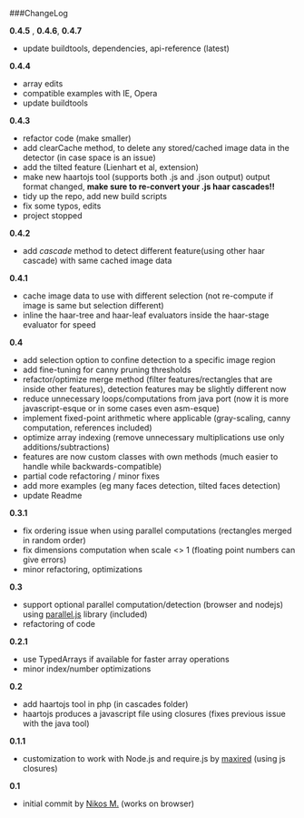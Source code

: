###ChangeLog

__0.4.5__ , __0.4.6__, __0.4.7__
* update buildtools, dependencies, api-reference (latest)


__0.4.4__
* array edits
* compatible examples with IE, Opera
* update buildtools


__0.4.3__
* refactor code (make smaller)
* add clearCache method, to delete any stored/cached image data in the detector (in case space is an issue)
* add the tilted feature (Lienhart et al, extension)
* make new haartojs tool (supports both .js and .json output) output format changed, __make sure to re-convert your .js haar cascades!!__
* tidy up the repo, add new build scripts
* fix some typos, edits
* project stopped

__0.4.2__
* add _cascade_ method to detect different feature(using other haar cascade) with same cached image data

__0.4.1__
* cache image data to use with different selection (not re-compute if image is same but selection different)
* inline the haar-tree and haar-leaf evaluators inside the haar-stage evaluator for speed

__0.4__
* add selection option to confine detection to a specific image region 
* add fine-tuning for canny pruning thresholds
* refactor/optimize merge method (filter features/rectangles that are inside other features), detection features may be slightly different now
* reduce unnecessary loops/computations from java port (now it is more javascript-esque or in some cases even asm-esque)
* implement fixed-point arithmetic where applicable (gray-scaling, canny computation, references included)
* optimize array indexing (remove unnecessary multiplications use only additions/subtractions)
* features are now custom classes with own methods (much easier to handle while backwards-compatible)
* partial code refactoring / minor fixes
* add more examples (eg many faces detection, tilted faces detection)
* update Readme

__0.3.1__
* fix ordering issue when using parallel computations (rectangles merged in random order)
* fix dimensions computation when scale <> 1 (floating point numbers can give errors)
* minor refactoring, optimizations

__0.3__
* support optional parallel computation/detection (browser and nodejs) using [parallel.js](https://github.com/adambom/parallel.js) library (included)
* refactoring of code

__0.2.1__
* use TypedArrays if available for faster array operations
* minor index/number optimizations

__0.2__
* add haartojs tool in php (in cascades folder)
* haartojs produces a javascript file using closures (fixes previous issue with the java tool)

__0.1.1__
* customization to work with Node.js and require.js by [maxired](https://github.com/maxired)  (using js closures) 

__0.1__
* initial commit by [Nikos M.](https://github.com/foo123) (works on browser)
